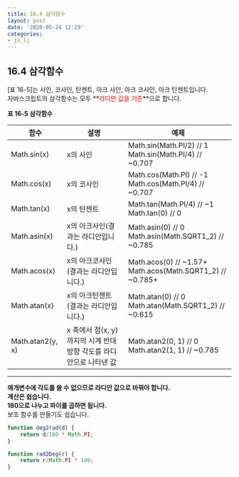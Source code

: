 ```yaml
---
title: 16.4 삼각함수
layout: post
date: '2020-05-24 12:29'
categories:
- js_lj
---
```


## 16.4 삼각함수

[표 16-5]는 사인, 코사인, 탄젠트, 아크 사인, 아크 코사인, 아크 탄젠트입니다.  
자바스크립트의 삼각함수는 모두 **<span style="color:red">라디안 값을 기준</span>**으로 합니다.

**표 16-5 삼각함수**

|함수|설명|예제|
|----|----|----|
|Math.sin(x)|x의 사인|Math.sin(Math.PI/2) // 1 <br> Math.sin(Math.PI/4) // ~0.707|
|Math.cos(x)|x의 코사인|Math.cos(Math.PI) // -1 <br> Math.cos(Math.PI/4) // ~0.707|
|Math.tan(x)|x의 탄젠트|Math.tan(Math.PI/4) // ~1 <br> Math.tan(0) // 0|
|Math.asin(x)|x의 아크사인(결과는 라디안입니다.)|Math.asin(0) // 0 <br> Math.asin(Math.SQRT1_2) // ~0.785|
|Math.acos(x)|x의 아크코사인(결과는 라디안입니다.)|Math.acos(0) // ~1.57+ <br> Math.acos(Math.SQRT1_2) // ~0.785+|
|Math.atan(x)|x의 아크탄젠트(결과는 라디안입니다.)|Math.atan(0) // 0 <br> Math.atan(Math.SQRT1_2) // ~0.615|
|Math.atan2(y, x)|x 축에서 점(x, y)까지의 시계 반대방향 각도를 라디안으로 나타낸 값|Math.atan2(0, 1) // 0 <br> Math.atan2(1, 1) // ~0.785|

---

**매개변수에 각도를 쓸 수 없으므로 라디안 값으로 바꿔야 합니다.**  
**계산은 쉽습니다.**  
**180으로 나누고 파이를 곱하면 됩니다.**  
보조 함수를 만들기도 쉽습니다.

```javascript
function deg2rad(d) {
    return d/180 * Math.PI;
}

function rad2Deg(r) {
    return r/Math.PI * 180;
}
```